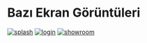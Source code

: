 # Bazı Ekran Görüntüleri
[![splash](https://i.ibb.co/hYqZ6Tp/Splash.jpg "splash")](https://i.ibb.co/hYqZ6Tp/Splash.jpg "splash")			[![login](https://i.ibb.co/ccskHpF/Login.gif "login")](https://i.ibb.co/ccskHpF/Login.gif "login")	[![showroom](https://i.ibb.co/72V4N0Z/Showroom.gif "showroom")](https://i.ibb.co/72V4N0Z/Showroom.gif "showroom")